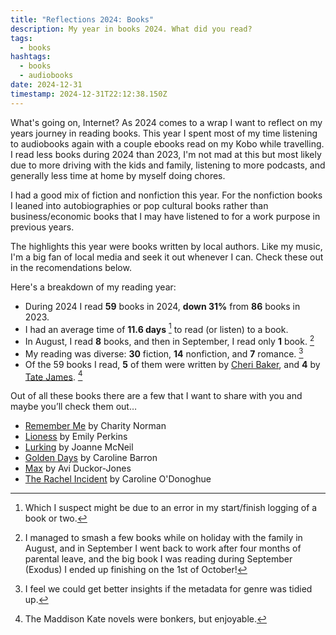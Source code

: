 ```yaml
---
title: "Reflections 2024: Books"
description: My year in books 2024. What did you read?
tags:
  - books
hashtags:
  - books
  - audiobooks
date: 2024-12-31
timestamp: 2024-12-31T22:12:38.150Z
---
```


What's going on, Internet? As 2024 comes to a wrap I want to reflect on my years journey in reading books. This year I spent most of my time listening to audiobooks again with a couple ebooks read on my Kobo while travelling. I read less books during 2024 than 2023, I'm not mad at this but most likely due to more driving with the kids and family, listening to more podcasts, and generally less time at home by myself doing chores.

I had a good mix of fiction and nonfiction this year. For the nonfiction books I leaned into autobiographies or pop cultural books rather than business/economic books that I may have listened to for a work purpose in previous years.

The highlights this year were books written by local authors. Like my music, I'm a big fan of local media and seek it out whenever I can. Check these out in the recomendations below.

Here's a breakdown of my reading year:

- During 2024 I read **59** books in 2024, **down 31%** from **86** books in 2023.
- I had an average time of **11.6 days** [^1] to read (or listen) to a book.
- In August, I read **8** books, and then in September, I read only **1** book. [^2]
- My reading was diverse: **30** fiction, **14** nonfiction, and **7** romance. [^3]
- Of the 59 books I read, **5** of them were written by [Cheri Baker](https://cheribaker.com/), and **4** by [Tate James](https://www.tatejamesauthor.com/). [^4]

Out of all these books there are a few that I want to share with you and maybe you’ll check them out…
- [Remember Me](https://bookhub.co.nz/p/remember-me) by Charity Norman
- [Lioness](https://bookhub.co.nz/p/lioness-the-bold-new-novel-from-the-women-s-prize-longlisted-authorthe-forrests) by Emily Perkins
- [Lurking](https://bookhub.co.nz/p/lurking-how-a-person-became-a-user-1802402) by Joanne McNeil
- [Golden Days](https://bookhub.co.nz/p/golden-days) by Caroline Barron
- [Max](https://bookhub.co.nz/p/max-2695301) by Avi Duckor-Jones
- [The Rachel Incident](https://bookhub.co.nz/p/the-rachel-incident-if-you-ve-ever-been-young-you-will-love-the-rachel-incident-like-i-did-gabrielle-zevin-the-international-bestseller) by Caroline O'Donoghue

[^1]: Which I suspect might be due to an error in my start/finish logging of a book or two.
[^2]: I managed to smash a few books while on holiday with the family in August, and in September I went back to work after four months of parental leave, and the big book I was reading during September (Exodus) I ended up finishing on the 1st of October!
[^3]: I feel we could get better insights if the metadata for genre was tidied up.
[^4]: The Maddison Kate novels were bonkers, but enjoyable.